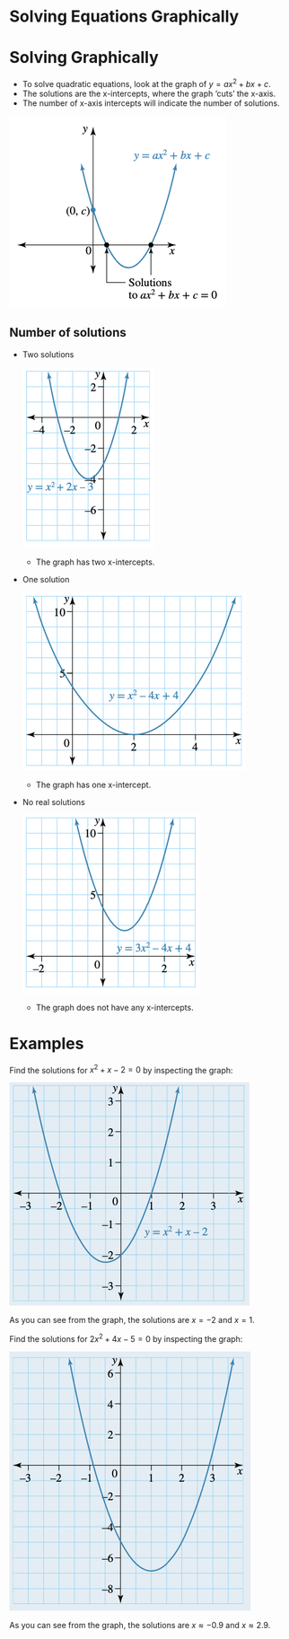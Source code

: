 # Solving Equations Graphically

# Solving Graphically

- To solve quadratic equations, look at the graph of $y = ax^2+bx+c$.
- The solutions are the x-intercepts, where the graph ‘cuts’ the x-axis.
- The number of x-axis intercepts will indicate the number of solutions.

![image.png](Solving%20Equations%20Graphically%20b0c24d3cdd9c4bae8793d449fa0a968a/image.png)

## Number of solutions

- Two solutions
    
    ![image.png](Solving%20Equations%20Graphically%20b0c24d3cdd9c4bae8793d449fa0a968a/image%201.png)
    
    - The graph has two x-intercepts.
- One solution
    
    ![image.png](Solving%20Equations%20Graphically%20b0c24d3cdd9c4bae8793d449fa0a968a/image%202.png)
    
    - The graph has one x-intercept.
- No real solutions
    
    ![image.png](Solving%20Equations%20Graphically%20b0c24d3cdd9c4bae8793d449fa0a968a/image%203.png)
    
    - The graph does not have any x-intercepts.

# Examples

Find the solutions for $x^2+x-2=0$ by inspecting the graph:

![image.png](Solving%20Equations%20Graphically%20b0c24d3cdd9c4bae8793d449fa0a968a/image%204.png)

As you can see from the graph, the solutions are $x=-2$  and $x = 1.$

Find the solutions for $2x^2+4x-5 = 0$ by inspecting the graph:

![image.png](Solving%20Equations%20Graphically%20b0c24d3cdd9c4bae8793d449fa0a968a/image%205.png)

As you can see from the graph, the solutions are $x\approx-0.9$ and $x \approx 2.9$.